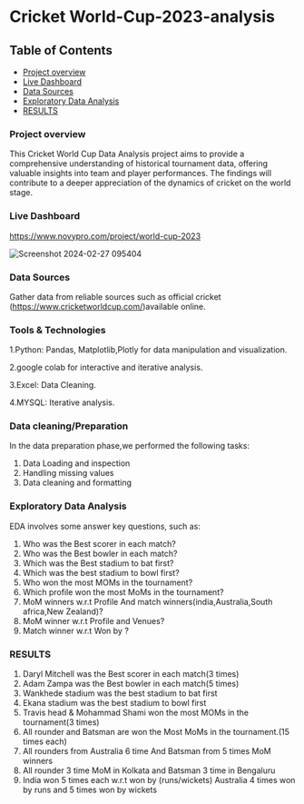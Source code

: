 #  Cricket World-Cup-2023-analysis
## Table of Contents
- [Project overview](#project-overview)
- [Live Dashboard](#live-dashboard)
- [Data Sources](#data-sources)
- [Exploratory Data Analysis](#exploratory-data-analysis)
- [RESULTS](#results)
  

### Project overview
This Cricket World Cup Data Analysis project aims to provide a comprehensive understanding of historical tournament data, offering valuable insights into team and player performances. The findings will contribute to a deeper appreciation of the dynamics of cricket on the world stage.

### Live Dashboard
https://www.novypro.com/project/world-cup-2023

![Screenshot 2024-02-27 095404](https://github.com/Github-sanket07sett/world-Cup-2023-analysis/assets/137095374/5039f015-16ac-4c44-b345-a0157170eaff)


### Data Sources
Gather data from reliable sources such as official cricket (https://www.cricketworldcup.com/)available online.

### Tools & Technologies
1.Python: Pandas, Matplotlib,Plotly for data manipulation and visualization.

2.google colab for interactive and iterative analysis.

3.Excel: Data Cleaning.

4.MYSQL: Iterative analysis.


### Data cleaning/Preparation
In the data preparation phase,we performed the following tasks:
1. Data Loading and inspection
2. Handling missing values
3. Data cleaning and formatting

### Exploratory Data Analysis
EDA involves some answer key questions, such as:
1. Who was the Best scorer in each match?
2. Who was the Best bowler in each match?
3. Which was the Best stadium to bat first?
4. Which was the best stadium to bowl first?
5. Who won the most MOMs in the tournament?
6. Which profile won the most MoMs in the tournament?
7. MoM winners w.r.t Profile And match winners(india,Australia,South africa,New Zealand)?
8. MoM winner w.r.t Profile and Venues?
9. Match winner w.r.t Won by ?
### RESULTS
1. Daryl Mitchell was the Best scorer in each match(3 times)
2. Adam Zampa was the Best bowler in each match(5 times)
3. Wankhede stadium was the best stadium to bat first
4. Ekana stadium was the best stadium to bowl first
5. Travis head & Mohammad Shami won the most MOMs in the tournament(3 times) 
6. All rounder and Batsman are won the Most MoMs in the tournament.(15 times each)
7. All rounders from Australia 6 time  And Batsman from 5 times MoM winners
8. All rounder 3 time MoM in Kolkata and Batsman 3 time in Bengaluru
9. India won 5 times each w.r.t won by (runs/wickets)
   Australia 4 times  won by runs and 5 times won by wickets
